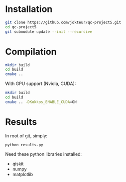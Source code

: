 # Installation

```bash
git clone https://github.com/jokteur/qc-project5.git
cd qc-project5
git submodule update --init --recursive
```

# Compilation

```bash
mkdir build
cd build
cmake ..
```

With GPU support (Nvidia, CUDA):
```bash
mkdir build
cd build
cmake .. -DKokkos_ENABLE_CUDA=ON
```

# Results

In root of git, simply:
```
python results.py
```

Need these python libraries installed:
- qiskit
- numpy
- matplotlib
